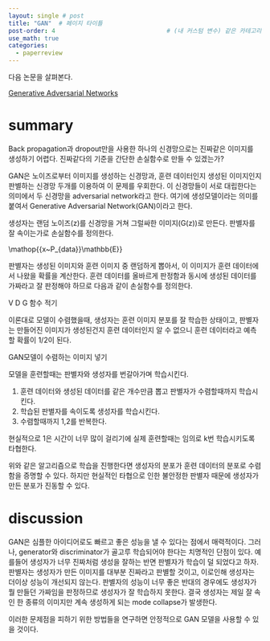 ```yaml
---
layout: single # post
title: "GAN"  # 페이지 타이틀
post-order: 4                               # (내 커스텀 변수) 같은 카테고리 내 정렬 순서
use_math: true
categories:
  - paperreview
---
```


다음 논문을 살펴본다.

[Generative Adversarial Networks][paperlink]

[paperlink]:https://arxiv.org/abs/1406.2661

# summary
Back propagation과 dropout만을 사용한 하나의 신경망으로는 진짜같은 이미지를 생성하기 어렵다. 
진짜같다의 기준을 간단한 손실함수로 만들 수 있겠는가?

GAN은 노이즈로부터 이미지를 생성하는 신경망과, 훈련 데이터인지 생성된 이미지인지 판별하는 신경망 두개를 이용하여 이 문제를 우회한다.
이 신경망들이 서로 대립한다는 의미에서 두 신경망을 adversarial network라고 한다. 여기에 생성모델이라는 의미를 붙여서 Generative Adversarial Network(GAN)이라고 한다.

생성자는 랜덤 노이즈(z)를 신경망을 거쳐 그럴싸한 이미지(G(z))로 만든다. 판별자를 잘 속이는가로 손실함수를 정의한다.

\mathop{{x~P_{data}}\mathbb{E}}

판별자는 생성된 이미지와 훈련 이미지 중 랜덤하게 뽑아서, 이 이미지가 훈련 데이터에서 나왔을 확률을 계산한다. 훈련 데이터를 올바르게 판정함과 동시에 생성된 데이터를 가짜라고 잘 판정해야 하므로 다음과 같이 손실함수를 정의한다.

V D G 함수 적기

이론대로 모델이 수렴했을때, 생성자는 훈련 이미지 분포를 잘 학습한 상태이고, 판별자는 만들어진 이미지가 생성된건지 훈련 데이터인지 알 수 없으니 훈련 데이터라고 예측할 확률이 1/2이 된다.

GAN모델이 수렴하는 이미지 넣기

모델을 훈련할때는 판별자와 생성자를 번갈아가며 학습시킨다.

1. 훈련 데이터와 생성된 데이터를 같은 개수만큼 뽑고 판별자가 수렴할때까지 학습시킨다.
2. 학습된 판별자를 속이도록 생성자를 학습시킨다.
3. 수렴할때까지 1,2를 반복한다.

현실적으로 1은 시간이 너무 많이 걸리기에 실제 훈련할때는 임의로 k번 학습시키도록 타협한다.

위와 같은 알고리즘으로 학습을 진행한다면 생성자의 분포가 훈련 데이터의 분포로 수렴함을 증명할 수 있다.
하지만 현실적인 타협으로 인한 불안정한 판별자 때문에 생성자가 만든 분포가 진동할 수 있다. 



# discussion
GAN은 심플한 아이디어로도 빠르고 좋은 성능을 낼 수 있다는 점에서 매력적이다. 
그러나, generator와 discriminator가 골고루 학습되어야 한다는 치명적인 단점이 있다.
예를들어 생성자가 너무 진짜처럼 생성을 잘하는 반면 판별자가 학습이 덜 되었다고 하자. 판별자는 생성자가 만든 이미지를 대부분 진짜라고 판별할 것이고, 이로인해 생성자는 더이상 성능이 개선되지 않는다.
판별자의 성능이 너무 좋은 반대의 경우에도 생성자가 뭘 만들던 가짜임을 판정하므로 생성자가 잘 학습하지 못한다. 결국 생성자는 제일 잘 속인 한 종류의 이미지만 계속 생성하게 되는 mode collapse가 발생한다.

이러한 문제점을 피하기 위한 방법들을 연구하면 안정적으로 GAN 모델을 사용할 수 있을 것이다.



